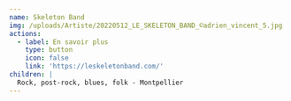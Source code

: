 ```yaml
---
name: Skeleton Band
img: /uploads/Artiste/20220512_LE_SKELETON_BAND_©adrien_vincent_5.jpg
actions:
  - label: En savoir plus
    type: button
    icon: false
    link: 'https://leskeletonband.com/'
children: |
  Rock, post-rock, blues, folk - Montpellier
---
```


